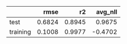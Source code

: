 |          |   rmse |     r2 |   avg_nll |
|:---------|-------:|-------:|----------:|
| test     | 0.6824 | 0.8945 |    0.9675 |
| training | 0.1008 | 0.9977 |   -0.4702 |